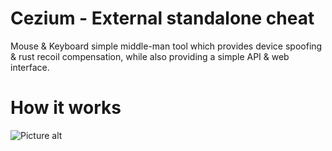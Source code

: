 # Cezium - External standalone cheat
Mouse & Keyboard simple middle-man tool which provides device spoofing & rust recoil compensation, 
while also providing a simple API & web interface.

# How it works
![Picture alt](https://media.strateim.tech/img/TgJjo7kzyvt_zAt9.png)
